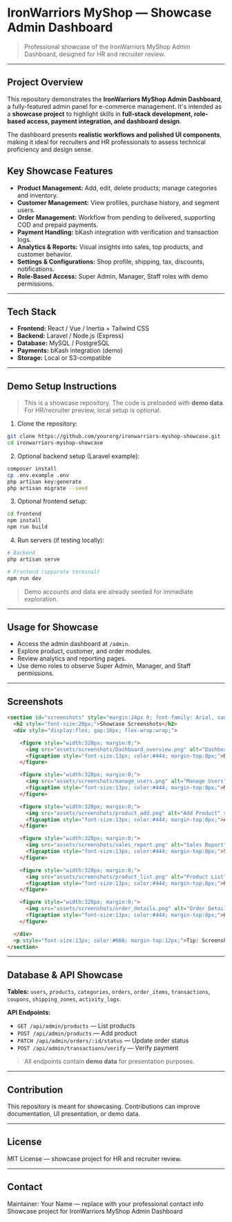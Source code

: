 # IronWarriors MyShop — Showcase Admin Dashboard

> Professional showcase of the IronWarriors MyShop Admin Dashboard, designed for HR and recruiter review.

---

## Project Overview

This repository demonstrates the **IronWarriors MyShop Admin Dashboard**, a fully-featured admin panel for e-commerce management. It's intended as a **showcase project** to highlight skills in **full-stack development, role-based access, payment integration, and dashboard design**.

The dashboard presents **realistic workflows and polished UI components**, making it ideal for recruiters and HR professionals to assess technical proficiency and design sense.

## Key Showcase Features

* **Product Management:** Add, edit, delete products; manage categories and inventory.
* **Customer Management:** View profiles, purchase history, and segment users.
* **Order Management:** Workflow from pending to delivered, supporting COD and prepaid payments.
* **Payment Handling:** bKash integration with verification and transaction logs.
* **Analytics & Reports:** Visual insights into sales, top products, and customer behavior.
* **Settings & Configurations:** Shop profile, shipping, tax, discounts, notifications.
* **Role-Based Access:** Super Admin, Manager, Staff roles with demo permissions.

---

## Tech Stack

* **Frontend:** React / Vue / Inertia + Tailwind CSS
* **Backend:** Laravel / Node.js (Express)
* **Database:** MySQL / PostgreSQL
* **Payments:** bKash integration (demo)
* **Storage:** Local or S3-compatible

---

## Demo Setup Instructions

> This is a showcase repository. The code is preloaded with **demo data**. For HR/recruiter preview, local setup is optional.

1. Clone the repository:

```bash
git clone https://github.com/yourorg/ironwarriors-myshop-showcase.git
cd ironwarriors-myshop-showcase
```

2. Optional backend setup (Laravel example):

```bash
composer install
cp .env.example .env
php artisan key:generate
php artisan migrate --seed
```

3. Optional frontend setup:

```bash
cd frontend
npm install
npm run build
```

4. Run servers (if testing locally):

```bash
# Backend
php artisan serve

# Frontend (separate terminal)
npm run dev
```

> Demo accounts and data are already seeded for immediate exploration.

---

## Usage for Showcase

* Access the admin dashboard at `/admin`.
* Explore product, customer, and order modules.
* Review analytics and reporting pages.
* Use demo roles to observe Super Admin, Manager, and Staff permissions.

---

## Screenshots

```html
<section id="screenshots" style="margin:24px 0; font-family: Arial, sans-serif;">
  <h2 style="font-size:20px;">Showcase Screenshots</h2>
  <div style="display:flex; gap:16px; flex-wrap:wrap;">

    <figure style="width:320px; margin:0;">
      <img src="assets/screenshots/Dashboard_overview.png" alt="Dashboard overview" style="width:100%; height:auto; border-radius:8px; box-shadow:0 6px 18px rgba(0,0,0,0.08);"/>
      <figcaption style="font-size:13px; color:#444; margin-top:8px;">Dashboard overview — sales, orders, quick stats</figcaption>
    </figure>

    <figure style="width:320px; margin:0;">
      <img src="assets/screenshots/manage_users.png" alt="Manage Users" style="width:100%; height:auto; border-radius:8px; box-shadow:0 6px 18px rgba(0,0,0,0.08);"/>
      <figcaption style="font-size:13px; color:#444; margin-top:8px;">Manage users — view, add, edit, roles</figcaption>
    </figure>

    <figure style="width:320px; margin:0;">
      <img src="assets/screenshots/product_add.png" alt="Add Product" style="width:100%; height:auto; border-radius:8px; box-shadow:0 6px 18px rgba(0,0,0,0.08);"/>
      <figcaption style="font-size:13px; color:#444; margin-top:8px;">Add product — product details and inventory</figcaption>
    </figure>

    <figure style="width:320px; margin:0;">
      <img src="assets/screenshots/sales_report.png" alt="Sales Report" style="width:100%; height:auto; border-radius:8px; box-shadow:0 6px 18px rgba(0,0,0,0.08);"/>
      <figcaption style="font-size:13px; color:#444; margin-top:8px;">Sales report — analytics and trends</figcaption>
    </figure>

    <figure style="width:320px; margin:0;">
      <img src="assets/screenshots/product_list.png" alt="Product List" style="width:100%; height:auto; border-radius:8px; box-shadow:0 6px 18px rgba(0,0,0,0.08);"/>
      <figcaption style="font-size:13px; color:#444; margin-top:8px;">Product list — view and manage inventory</figcaption>
    </figure>

    <figure style="width:320px; margin:0;">
      <img src="assets/screenshots/order_details.png" alt="Order Details" style="width:100%; height:auto; border-radius:8px; box-shadow:0 6px 18px rgba(0,0,0,0.08);"/>
      <figcaption style="font-size:13px; color:#444; margin-top:8px;">Order details — status updates and payment verification</figcaption>
    </figure>

  </div>
  <p style="font-size:13px; color:#666; margin-top:12px;">Tip: Screenshots are preloaded in <code>assets/screenshots/</code>.</p>
</section>
```

---

## Database & API Showcase

**Tables:** `users`, `products`, `categories`, `orders`, `order_items`, `transactions`, `coupons`, `shipping_zones`, `activity_logs`.

**API Endpoints:**

* `GET /api/admin/products` — List products
* `POST /api/admin/products` — Add product
* `PATCH /api/admin/orders/:id/status` — Update order status
* `POST /api/admin/transactions/verify` — Verify payment

> All endpoints contain **demo data** for presentation purposes.

---

## Contribution

This repository is meant for showcasing. Contributions can improve documentation, UI presentation, or demo data.

---

## License

MIT License — showcase project for HR and recruiter review.

---

## Contact

Maintainer: Your Name — replace with your professional contact info
Showcase project for IronWarriors MyShop Admin Dashboard
